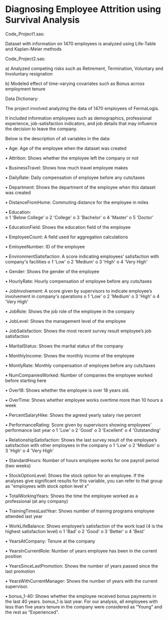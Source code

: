 # Diagnosing Employee Attrition using Survival Analysis

Code_Project1.sas: 

Dataset with information on 1470 employees is analyzed using Life-Table and Kaplan-Meier methods


Code_Project2.sas:

a) Analyzed competing risks such as Retirement, Termination, Voluntary and Involuntary resignation 

b) Modeled effect of time-varying covariates such as Bonus across employment tenure


Data Dictionary:

The project involved analyzing the data of 1470 employees of FermaLogis. 

It included information employees such as demographics, professional experience, job-satisfaction indicators, and job details that may influence the decision to leave the company. 

Below is the description of all variables in the data: 

•	Age: Age of the employee when the dataset was created

•	Attrition: Shows whether the employee left the company or not

•	BusinessTravel: Shows how much travel employee makes

•	DailyRate: Daily compensation of employee before any cuts/taxes

•	Department: Shows the department of the employee when this dataset was created

•	DistanceFromHome: Commuting distance for the employee in miles

•	Education:	
o	1 'Below College'
o	2 'College'
o	3 'Bachelor'
o	4 'Master'
o	5 'Doctor'

•	EducationField: Shows the education field of the employee

•	EmployeeCount: A field used for aggregation calculations

•	EmloyeeNumber: ID of the employee

•	EnvironmentSatisfaction: A score indicating employees’ satisfaction with company's facilities
o	1 'Low'
o	2 'Medium'
o	3 'High'
o	4 'Very High'

•	Gender: Shows the gender of the employee

•	HourlyRate: Hourly compensation of employee before any cuts/taxes

•	JobInvolvement: A score given by supervisors to indicate employee’s involvement in company's operations
o	1 'Low'
o	2 'Medium'
o	3 'High'
o	4 'Very High'

•	JobRole: Shows the job role of the employee in the company

•	JobLevel: Shows the management level of the employee

•	JobSatisfaction: Shows the most recent survey result employee’s job satisfaction

•	MaritalStatus: Shows the marital status of the company

•	MonthlyIncome: Shows the monthly income of the employee

•	MontlyRate: Monthly compensation of employee before any cuts/taxes

•	NumCompaniesWorked: Number of companies the employee worked before starting here

•	Over18: Shows whether the employee is over 18 years old.

•	OverTime: Shows whether employee works overtime more than 10 hours a week 

•	PercentSalaryHike: Shows the agreed yearly salary rise percent

•	PerformanceRating: Score given by supervisors showing employees’ performance last year
o	1 'Low'
o	2 'Good'
o	3 'Excellent'
o	4 'Outstanding'

•	RelationshipSatisfaction: Shows the last survey result of the employee’s satisfaction with other employees in the company
o	1 'Low'
o	2 'Medium'
o	3 'High'
o	4 'Very High'

•	StandardHours: Number of hours employee works for one payroll period (two weeks) 

•	StockOptionLevel: Shows the stock option for an employee. If the analyses give significant results for this variable, you can refer to that group as "employees with stock option level x"

•	TotalWorkingYears: Shows the time the employee worked as a professional (at any company)

•	TrainingTimesLastYear: Shows number of training programs employee attended last year

•	WorkLifeBalance: Shows employee’s satisfaction of the work load (4 is the highest satisfaction level)
o	1 'Bad'
o	2 'Good'
o	3 'Better'
o	4 'Best' 

•	YearsAtCompany: Tenure at the company

•	YearsInCurrentRole: Number of years employee has been in the current position

•	YearsSinceLastPromotion: Shows the number of years passed since the last promotion

•	YearsWithCurrentManager: Shows the number of years with the current supervisor.

•	bonus_1-40: Shows whether the employee received bonus payments in the last 40 years. bonus_1 is last year.
For our analysis, all employees with less than five years tenure in the company were considered as “Young” and the rest as “Experienced”.
